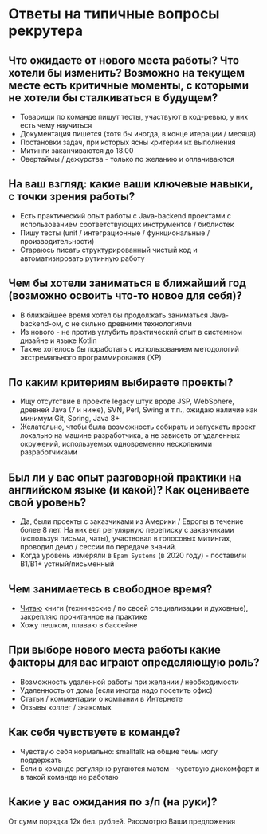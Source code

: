 # Ответы на типичные вопросы рекрутера

## Что ожидаете от нового места работы? Что хотели бы изменить? Возможно на текущем месте есть критичные моменты, с которыми не хотели бы сталкиваться в будущем?

- Товарищи по команде пишут тесты, участвуют в код-ревью, у них есть чему научиться
- Документация пишется (хотя бы иногда, в конце итерации / месяца)
- Постановки задач, при которых ясны критерии их выполнения
- Митинги заканчиваются до 18.00
- Овертаймы / дежурства - только по желанию и оплачиваются

## На ваш взгляд: какие ваши ключевые навыки, с точки зрения работы?

- Есть практический опыт работы с Java-backend проектами с использованием соответствующих инструментов / библиотек
- Пишу тесты (unit / интеграционные / функциональные / производительности)
- Стараюсь писать структурированный чистый код и автоматизировать рутинную работу

## Чем бы хотели заниматься в ближайший год (возможно освоить что-то новое для себя)?

- В ближайшее время хотел бы продолжать заниматься Java-backend-ом, с не сильно древними технологиями
- Из нового - не против углубить практический опыт в системном дизайне и языке Kotlin
- Также хотелось бы поработать с использованием методологий экстремального программирования (XP)

## По каким критериям выбираете проекты?

- Ищу отсутствие в проекте legacy штук вроде JSP, WebSphere, древней Java (7 и ниже), SVN, Perl, Swing и т.п.,
  ожидаю наличие как минимум Git, Spring, Java 8+
- Желательно, чтобы была возможность собирать и запускать проект локально на машине разработчика, а не зависеть от
  удаленных окружений, используемых одновременно несколькими разработчиками

## Был ли у вас опыт разговорной практики на английском языке (и какой)? Как оцениваете свой уровень?

- Да, были проекты с заказчиками из Америки / Европы в течение более 8 лет.
  На них вел регулярную переписку с заказчиками (используя письма, чаты), участвовал в голосовых митингах, проводил
  демо / сессии по передаче знаний.
- Когда уровень измеряли в `Epam Systems` (в 2020 году) - поставили B1/B1+ устный/письменный

## Чем занимаетесь в свободное время?

- [Читаю](https://github.com/andrei-punko/book-reading-tracker) книги (технические / по своей специализации и духовные), закрепляю
  прочитанное на практике
- Хожу пешком, плаваю в бассейне

## При выборе нового места работы какие факторы для вас играют определяющую роль?

- Возможность удаленной работы при желании / необходимости
- Удаленность от дома (если иногда надо посетить офис)
- Статьи / комментарии о компании в Интернете
- Отзывы коллег / знакомых

## Как себя чувствуете в команде?

- Чувствую себя нормально: smalltalk на общие темы могу поддержать
- Если в команде регулярно ругаются матом - чувствую дискомфорт и в такой команде не работаю

## Какие у вас ожидания по з/п (на руки)?

От сумм порядка 12к бел. рублей. Рассмотрю Ваши предложения
